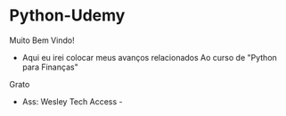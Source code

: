# Python-Udemy

Muito Bem Vindo!

* Aqui eu irei colocar meus avanços relacionados Ao curso de "Python para Finanças"
 
Grato 
- Ass: Wesley Tech Access -
